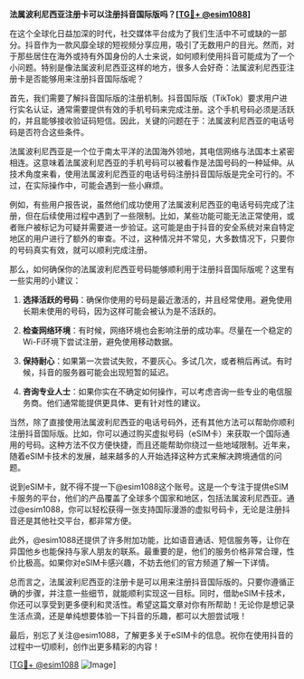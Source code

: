 **法属波利尼西亚注册卡可以注册抖音国际版吗？[[TG💪+ @esim1088](https://t.me/s/esim1088)]**

在这个全球化日益加深的时代，社交媒体平台成为了我们生活中不可或缺的一部分。抖音作为一款风靡全球的短视频分享应用，吸引了无数用户的目光。然而，对于那些居住在海外或持有外国身份的人士来说，如何顺利使用抖音可能成为了一个小问题。特别是像法属波利尼西亚这样的地方，很多人会好奇：法属波利尼西亚注册卡是否能够用来注册抖音国际版呢？

首先，我们需要了解抖音国际版的注册机制。抖音国际版（TikTok）要求用户进行实名认证，通常需要提供有效的手机号码来完成注册。这个手机号码必须是活跃的，并且能够接收验证码短信。因此，关键的问题在于：法属波利尼西亚的电话号码是否符合这些条件。

法属波利尼西亚是一个位于南太平洋的法国海外领地，其电信网络与法国本土紧密相连。这意味着法属波利尼西亚的手机号码可以被看作是法国号码的一种延伸。从技术角度来看，使用法属波利尼西亚的电话号码注册抖音国际版是完全可行的。不过，在实际操作中，可能会遇到一些小麻烦。

例如，有些用户报告说，虽然他们成功使用了法属波利尼西亚的电话号码完成了注册，但在后续使用过程中遇到了一些限制。比如，某些功能可能无法正常使用，或者账户被标记为可疑并需要进一步验证。这可能是由于抖音的安全系统对来自特定地区的用户进行了额外的审查。不过，这种情况并不常见，大多数情况下，只要你的号码真实有效，就可以顺利完成注册。

那么，如何确保你的法属波利尼西亚号码能够顺利用于注册抖音国际版呢？这里有一些实用的小建议：

1. **选择活跃的号码**：确保你使用的号码是最近激活的，并且经常使用。避免使用长期未使用的号码，因为这样可能会被认为是不活跃的。
   
2. **检查网络环境**：有时候，网络环境也会影响注册的成功率。尽量在一个稳定的Wi-Fi环境下尝试注册，避免使用移动数据。

3. **保持耐心**：如果第一次尝试失败，不要灰心。多试几次，或者稍后再试。有时候，抖音的服务器可能会出现短暂的延迟。

4. **咨询专业人士**：如果你实在不确定如何操作，可以考虑咨询一些专业的电信服务商。他们通常能提供更具体、更有针对性的建议。

当然，除了直接使用法属波利尼西亚的电话号码外，还有其他方法可以帮助你顺利注册抖音国际版。比如，你可以通过购买虚拟号码（eSIM卡）来获取一个国际通用的号码。这种方法不仅方便快捷，而且还能帮助你绕过一些地域限制。近年来，随着eSIM卡技术的发展，越来越多的人开始选择这种方式来解决跨境通信的问题。

说到eSIM卡，就不得不提一下@esim1088这个账号。这是一个专注于提供eSIM卡服务的平台，他们的产品覆盖了全球多个国家和地区，包括法属波利尼西亚。通过@esim1088，你可以轻松获得一张支持国际漫游的虚拟号码卡，无论是注册抖音还是其他社交平台，都非常方便。

此外，@esim1088还提供了许多附加功能，比如语音通话、短信服务等，让你在异国他乡也能保持与家人朋友的联系。最重要的是，他们的服务价格非常合理，性价比极高。如果你对eSIM卡感兴趣，不妨去他们的官方频道了解一下详情。

总而言之，法属波利尼西亚的注册卡是可以用来注册抖音国际版的。只要你遵循正确的步骤，并注意一些细节，就能顺利实现这一目标。同时，借助eSIM卡技术，你还可以享受到更多便利和灵活性。希望这篇文章对你有所帮助！无论你是想记录生活点滴，还是单纯想要体验一下抖音的乐趣，都可以大胆尝试哦！

最后，别忘了关注@esim1088，了解更多关于eSIM卡的信息。祝你在使用抖音的过程中一切顺利，创作出更多精彩的内容！

[[TG💪+ @esim1088](https://t.me/s/esim1088) ![Image](https://i.postimg.cc/4NQfJmqS/Snipaste-2025-05-13-00-14-12.png)]